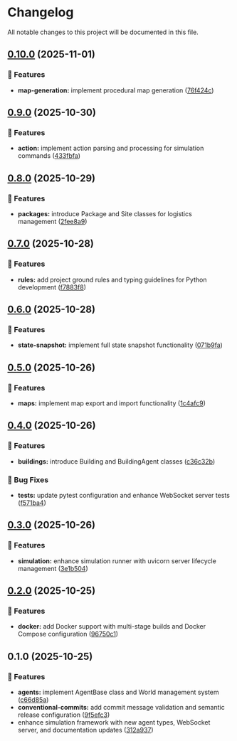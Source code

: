 # Changelog

All notable changes to this project will be documented in this file.

## [0.10.0](https://github.com/Route-Sim/SPINE/compare/v0.9.0...v0.10.0) (2025-11-01)


### 🚀 Features

* **map-generation:** implement procedural map generation ([76f424c](https://github.com/Route-Sim/SPINE/commit/76f424c544b1befb1a73664b98c0547537e91b91))

## [0.9.0](https://github.com/Route-Sim/SPINE/compare/v0.8.0...v0.9.0) (2025-10-30)


### 🚀 Features

* **action:** implement action parsing and processing for simulation commands ([433fbfa](https://github.com/Route-Sim/SPINE/commit/433fbfac3679894c7dad35de7e0f400749d1d5ef))

## [0.8.0](https://github.com/Route-Sim/SPINE/compare/v0.7.0...v0.8.0) (2025-10-29)


### 🚀 Features

* **packages:** introduce Package and Site classes for logistics management ([2fee8a9](https://github.com/Route-Sim/SPINE/commit/2fee8a92925924631123877598f21c2895c70bdf))

## [0.7.0](https://github.com/Route-Sim/SPINE/compare/v0.6.0...v0.7.0) (2025-10-28)


### 🚀 Features

* **rules:** add project ground rules and typing guidelines for Python development ([f7883f8](https://github.com/Route-Sim/SPINE/commit/f7883f87a8a6ba98485c8a3802b9924df9bdf510))

## [0.6.0](https://github.com/Route-Sim/SPINE/compare/v0.5.0...v0.6.0) (2025-10-28)


### 🚀 Features

* **state-snapshot:** implement full state snapshot functionality ([071b9fa](https://github.com/Route-Sim/SPINE/commit/071b9fafd707d7f268bb7b94b534e50820b91fbe))

## [0.5.0](https://github.com/Route-Sim/SPINE/compare/v0.4.0...v0.5.0) (2025-10-26)


### 🚀 Features

* **maps:** implement map export and import functionality ([1c4afc9](https://github.com/Route-Sim/SPINE/commit/1c4afc92e6c28f148ec4cdd3e6761c19a907ed3f))

## [0.4.0](https://github.com/Route-Sim/SPINE/compare/v0.3.0...v0.4.0) (2025-10-26)


### 🚀 Features

* **buildings:** introduce Building and BuildingAgent classes ([c36c32b](https://github.com/Route-Sim/SPINE/commit/c36c32b21677f56860ed33807f02dfcfe1eac8d2))


### 🐛 Bug Fixes

* **tests:** update pytest configuration and enhance WebSocket server tests ([f571ba4](https://github.com/Route-Sim/SPINE/commit/f571ba47cec66da85ed2c97cdff0759f68320165))

## [0.3.0](https://github.com/Route-Sim/SPINE/compare/v0.2.0...v0.3.0) (2025-10-26)


### 🚀 Features

* **simulation:** enhance simulation runner with uvicorn server lifecycle management ([3e1b504](https://github.com/Route-Sim/SPINE/commit/3e1b504530e8b1bbf81d03eeef7bccc25196afc0))

## [0.2.0](https://github.com/Route-Sim/SPINE/compare/v0.1.0...v0.2.0) (2025-10-25)


### 🚀 Features

* **docker:** add Docker support with multi-stage builds and Docker Compose configuration ([96750c1](https://github.com/Route-Sim/SPINE/commit/96750c1a7c713e83d218f9738239d951f6f2452c))

## 0.1.0 (2025-10-25)


### 🚀 Features

* **agents:** implement AgentBase class and World management system ([c66d85a](https://github.com/Route-Sim/SPINE/commit/c66d85a93cc4de79b4cd2560a879d1d25650c008))
* **conventional-commits:** add commit message validation and semantic release configuration ([9f5efc3](https://github.com/Route-Sim/SPINE/commit/9f5efc37238c7232aee31a8996fec0cb89cd6060))
* enhance simulation framework with new agent types, WebSocket server, and documentation updates ([312a937](https://github.com/Route-Sim/SPINE/commit/312a937a4247156565ca52b5e5694dd7414c3c23))
